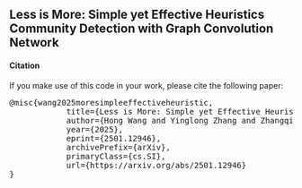 ## Less is More: Simple yet Effective Heuristics Community Detection with Graph Convolution Network

####  Citation

If you make use of this code  in your work, please cite the following paper:

<pre>@misc{wang2025moresimpleeffectiveheuristic,
            title={Less is More: Simple yet Effective Heuristic Community Detection with Graph Convolution Network}, 
            author={Hong Wang and Yinglong Zhang and Zhangqi Zhao and Zhicong Cai and Xuewen Xia and Xing Xu},
            year={2025},
            eprint={2501.12946},
            archivePrefix={arXiv},
            primaryClass={cs.SI},
            url={https://arxiv.org/abs/2501.12946}
}  </pre>

